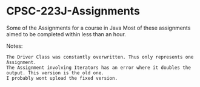 # CPSC-223J-Assignments

Some of the Assignments for a course in Java
Most of these assignments aimed to be completed within less than an hour.

Notes:
    
    The Driver Class was constantly overwritten. Thus only represents one Assignment.
    The Assignment involving Iterators has an error where it doubles the output. This version is the old one. 
    I probably wont upload the fixed version.
